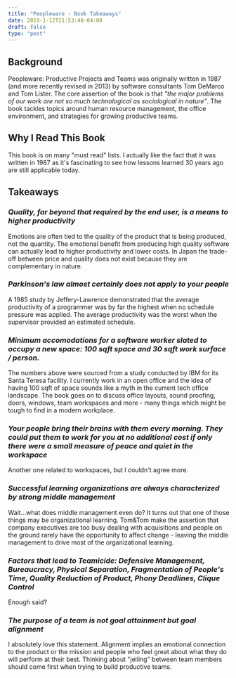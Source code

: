 ```yaml
---
title: "Peopleware - Book Takeaways"
date: 2019-1-12T21:53:48-04:00
draft: false
type: "post"
---
```


## Background

Peopleware: Productive Projects and Teams was originally written in 1987 (and more recently revised in 2013) by software consultants Tom DeMarco and Tom Lister. The core assertion of the book is that <i>"the major problems of our work are not so much technological as sociological in nature"</i>. The book tackles topics around human resource management, the office environment, and strategies for growing productive teams.

## Why I Read This Book

This book is on many "must read" lists. I actually like the fact that it was written in 1987 as it's fascinating to see how lessons learned 30 years ago are still applicable today.

## Takeaways

### <i>Quality, far beyond that required by the end user, is a means to higher productivity</i>

Emotions are often tied to the quality of the product that is being produced, not the quantity. The emotional benefit from producing high quality software can actually lead to higher productivity and lower costs. In Japan the trade-off between price and quality does not exist because they are complementary in nature.

### <i>Parkinson's law almost certainly does not apply to your people</i>

A 1985 study by Jeffery-Lawrence demonstrated that the average productivity of a programmer was by far the highest when no schedule pressure was applied. The average productivity was the worst when the supervisor provided an estimated schedule.

### <i>Minimum accomodations for a software worker slated to occupy a new space: 100 sqft space and 30 sqft work surface / person.</i>

The numbers above were sourced from a study conducted by IBM for its Santa Teresa facility. I currently work in an open office and the idea of having 100 sqft of space sounds like a myth in the current tech office landscape. The book goes on to discuss office layouts, sound proofing, doors, windows, team workspaces and more - many things which might be tough to find in a modern workplace.

### <i>Your people bring their brains with them every morning. They could put them to work for you at no additional cost if only there were a small measure of peace and quiet in the workspace</i>

Another one related to workspaces, but I couldn't agree more.

### <i>Successful learning organizations are always characterized by strong middle management</i>

Wait...what does middle management even do? It turns out that one of those things may be organizational learning. Tom&Tom make the assertion that company executives are too busy dealing with acquisitions and people on the ground rarely have the opportunity to affect change - leaving the middle management to drive most of the organizational learning.

### <i>Factors that lead to Teamicide: Defensive Management, Bureaucracy, Physical Separation, Fragmentation of People's Time, Quality Reduction of Product, Phony Deadlines, Clique Control</i>

Enough said?

### <i>The purpose of a team is not goal attainment but goal alignment</i>

I absolutely love this statement. Alignment implies an emotional connection to the product or the mission and people who feel great about what they do will perform at their best. Thinking about "jelling" between team members should come first when trying to build productive teams.
